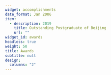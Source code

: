 ```yaml
---
widget: accomplishments
date_format: Jan 2006
item:
  - description: 2019
    title: Outstanding Postgraduate of Beijing
    url: ""
widget_id: awards
headless: true
weight: 50
title: Awards
subtitle: null
design:
  columns: "2"
---
```

